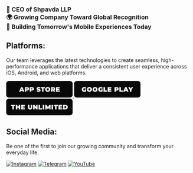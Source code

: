 
### 🎯 CEO of Shpavda LLP<br>🌍 Growing Company Toward Global Recognition<br>🚀 Building Tomorrow's Mobile Experiences Today

## Platforms:
Our team leverages the latest technologies to create seamless, high-performance applications that deliver a consistent user experience across iOS, Android, and web platforms.

<a href="https://apps.apple.com/developer/shpavda-too/id1779139180" target="_blank">
  <img src="https://github.com/AlexeyShpavda/alexeyshpavda/blob/master/assets/app_store.png" alt="App Store" width="180"/>
</a>
<a href="https://play.google.com/store/apps/dev?id=7087733035635027601" target="_blank">
  <img src="https://github.com/AlexeyShpavda/alexeyshpavda/blob/master/assets/google_play.png" alt="Google Play" width="180"/>
</a>
<a href="https://the-unl.com" target="_blank">
  <img src="https://github.com/AlexeyShpavda/alexeyshpavda/blob/master/assets/the_unlimited.png" alt="The Unlimited" width="180"/>
</a>

## Social Media:
Be one of the first to join our growing community and transform your everyday life.

[![Instagram](https://img.shields.io/badge/-Instagram-090909?style=for-the-badge&logo=instagram&logoColor=blue)](https://www.instagram.com/alexeyshpavda)
[![Telegram](https://img.shields.io/badge/-Telegram-090909?style=for-the-badge&logo=telegram&logoColor=27A0D9)](https://t.me/alexeyshpavda)
[![YouTube](https://img.shields.io/badge/-YouTube-090909?style=for-the-badge&logo=YouTube&logoColor=FF0000)](https://www.youtube.com/alexeyshpavdaMain)
